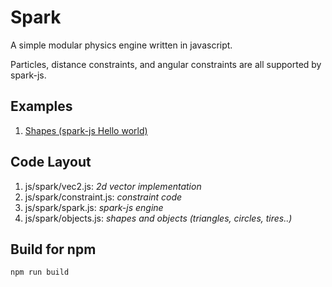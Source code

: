 Spark
=====

A simple modular physics engine written in javascript.

Particles, distance constraints, and angular constraints are all supported by spark-js.

Examples
--------
1. [Shapes (spark-js Hello world)](http://deepak1556.github.io/spark/examples/shapes.html)

Code Layout
-----------
1. js/spark/vec2.js: _2d vector implementation_
2. js/spark/constraint.js: _constraint code_
3. js/spark/spark.js: _spark-js engine_
4. js/spark/objects.js: _shapes and objects (triangles, circles, tires..)_

Build for npm
-------------

``` js
npm run build
```

